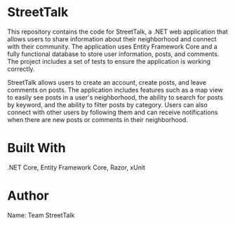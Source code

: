 ﻿# StreetTalk
 
This repository contains the code for StreetTalk, a .NET web application that allows users to share information about their neighborhood and connect with their community. The application uses Entity Framework Core and a fully functional database to store user information, posts, and comments. The project includes a set of tests to ensure the application is working correctly.

StreetTalk allows users to create an account, create posts, and leave comments on posts. The application includes features such as a map view to easily see posts in a user's neighborhood, the ability to search for posts by keyword, and the ability to filter posts by category. Users can also connect with other users by following them and can receive notifications when there are new posts or comments in their neighborhood.

# Built With
.NET Core, 
Entity Framework Core, 
Razor, 
xUnit

# Author
Name: Team StreetTalk

